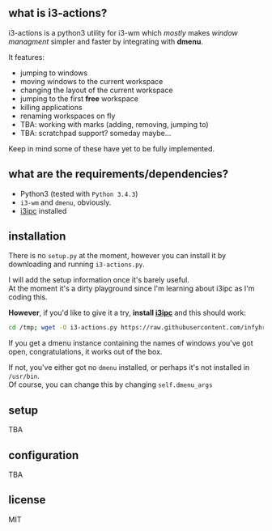 ## what is i3-actions?

i3-actions is a python3 utility for i3-wm which *mostly* makes *window managment* simpler and faster by 
integrating with **dmenu**.

It features:
- jumping to windows
- moving windows to the current workspace
- changing the layout of the current workspace
- jumping to the first **free** workspace
- killing applications
- renaming workspaces on fly
- TBA: working with marks (adding, removing, jumping to)
- TBA: scratchpad support? someday maybe...

Keep in mind some of these have yet to be fully implemented.

## what are the requirements/dependencies?
* Python3 (tested with ```Python 3.4.3```)
* ```i3-wm``` and ```dmenu```, obviously.
* [i3ipc](https://github.com/acrisci/i3ipc-python) installed

## installation
There is no ```setup.py``` at the moment, however you can install it by downloading and running ```i3-actions.py```.

I will add the setup information once it's barely useful.  
At the moment it's a dirty playground since I'm learning about i3ipc as I'm coding this.

**However**, if you'd like to give it a try, **install [i3ipc](https://github.com/acrisci/i3ipc-python)** and this should work:
```bash
cd /tmp; wget -O i3-actions.py https://raw.githubusercontent.com/infyhr/i3-actions/master/i3-actions.py && python3 ./i3-actions.py jump_to
```

If you get a dmenu instance containing the names of windows you've got open, congratulations, it works out of the box.

If not, you've either got no ``dmenu`` installed, or perhaps it's not installed in ``/usr/bin``.  
Of course, you can change this by changing ``self.dmenu_args``

## setup
TBA

## configuration
TBA

## license
MIT
